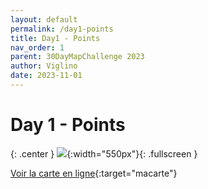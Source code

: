 ```yaml
---
layout: default
permalink: /day1-points
title: Day1 - Points
nav_order: 1
parent: 30DayMapChallenge 2023
author: Viglino
date: 2023-11-01
---
```

# Day 1 - Points

{: .center }
![](https://pbs.twimg.com/media/F909s5YXwAAJHMl?format=jpg&name=4096x4096){:width="550px"}{: .fullscreen }

[Voir la carte en ligne](https://macarte.ign.fr/carte/FkVAQY/Phares-de-France){:target="macarte"}